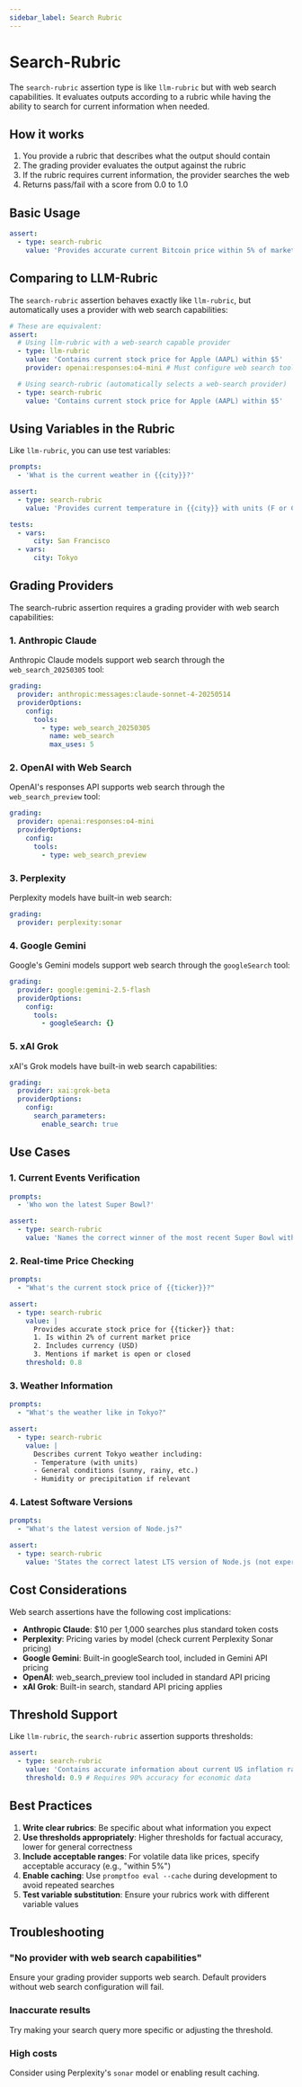 ```yaml
---
sidebar_label: Search Rubric
---
```


# Search-Rubric

The `search-rubric` assertion type is like `llm-rubric` but with web search capabilities. It evaluates outputs according to a rubric while having the ability to search for current information when needed.

## How it works

1. You provide a rubric that describes what the output should contain
2. The grading provider evaluates the output against the rubric
3. If the rubric requires current information, the provider searches the web
4. Returns pass/fail with a score from 0.0 to 1.0

## Basic Usage

```yaml
assert:
  - type: search-rubric
    value: 'Provides accurate current Bitcoin price within 5% of market value'
```

## Comparing to LLM-Rubric

The `search-rubric` assertion behaves exactly like `llm-rubric`, but automatically uses a provider with web search capabilities:

```yaml
# These are equivalent:
assert:
  # Using llm-rubric with a web-search capable provider
  - type: llm-rubric
    value: 'Contains current stock price for Apple (AAPL) within $5'
    provider: openai:responses:o4-mini # Must configure web search tool

  # Using search-rubric (automatically selects a web-search provider)
  - type: search-rubric
    value: 'Contains current stock price for Apple (AAPL) within $5'
```

## Using Variables in the Rubric

Like `llm-rubric`, you can use test variables:

```yaml
prompts:
  - 'What is the current weather in {{city}}?'

assert:
  - type: search-rubric
    value: 'Provides current temperature in {{city}} with units (F or C)'

tests:
  - vars:
      city: San Francisco
  - vars:
      city: Tokyo
```

## Grading Providers

The search-rubric assertion requires a grading provider with web search capabilities:

### 1. Anthropic Claude

Anthropic Claude models support web search through the `web_search_20250305` tool:

```yaml
grading:
  provider: anthropic:messages:claude-sonnet-4-20250514
  providerOptions:
    config:
      tools:
        - type: web_search_20250305
          name: web_search
          max_uses: 5
```

### 2. OpenAI with Web Search

OpenAI's responses API supports web search through the `web_search_preview` tool:

```yaml
grading:
  provider: openai:responses:o4-mini
  providerOptions:
    config:
      tools:
        - type: web_search_preview
```

### 3. Perplexity

Perplexity models have built-in web search:

```yaml
grading:
  provider: perplexity:sonar
```

### 4. Google Gemini

Google's Gemini models support web search through the `googleSearch` tool:

```yaml
grading:
  provider: google:gemini-2.5-flash
  providerOptions:
    config:
      tools:
        - googleSearch: {}
```

### 5. xAI Grok

xAI's Grok models have built-in web search capabilities:

```yaml
grading:
  provider: xai:grok-beta
  providerOptions:
    config:
      search_parameters:
        enable_search: true
```

## Use Cases

### 1. Current Events Verification

```yaml
prompts:
  - 'Who won the latest Super Bowl?'

assert:
  - type: search-rubric
    value: 'Names the correct winner of the most recent Super Bowl with the final score'
```

### 2. Real-time Price Checking

```yaml
prompts:
  - "What's the current stock price of {{ticker}}?"

assert:
  - type: search-rubric
    value: |
      Provides accurate stock price for {{ticker}} that:
      1. Is within 2% of current market price
      2. Includes currency (USD)
      3. Mentions if market is open or closed
    threshold: 0.8
```

### 3. Weather Information

```yaml
prompts:
  - "What's the weather like in Tokyo?"

assert:
  - type: search-rubric
    value: |
      Describes current Tokyo weather including:
      - Temperature (with units)
      - General conditions (sunny, rainy, etc.)
      - Humidity or precipitation if relevant
```

### 4. Latest Software Versions

```yaml
prompts:
  - "What's the latest version of Node.js?"

assert:
  - type: search-rubric
    value: 'States the correct latest LTS version of Node.js (not experimental or nightly)'
```

## Cost Considerations

Web search assertions have the following cost implications:

- **Anthropic Claude**: $10 per 1,000 searches plus standard token costs
- **Perplexity**: Pricing varies by model (check current Perplexity Sonar pricing)
- **Google Gemini**: Built-in googleSearch tool, included in Gemini API pricing
- **OpenAI**: web_search_preview tool included in standard API pricing
- **xAI Grok**: Built-in search, standard API pricing applies

## Threshold Support

Like `llm-rubric`, the `search-rubric` assertion supports thresholds:

```yaml
assert:
  - type: search-rubric
    value: 'Contains accurate information about current US inflation rate'
    threshold: 0.9 # Requires 90% accuracy for economic data
```

## Best Practices

1. **Write clear rubrics**: Be specific about what information you expect
2. **Use thresholds appropriately**: Higher thresholds for factual accuracy, lower for general correctness
3. **Include acceptable ranges**: For volatile data like prices, specify acceptable accuracy (e.g., "within 5%")
4. **Enable caching**: Use `promptfoo eval --cache` during development to avoid repeated searches
5. **Test variable substitution**: Ensure your rubrics work with different variable values

## Troubleshooting

### "No provider with web search capabilities"

Ensure your grading provider supports web search. Default providers without web search configuration will fail.

### Inaccurate results

Try making your search query more specific or adjusting the threshold.

### High costs

Consider using Perplexity's `sonar` model or enabling result caching.
